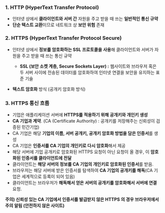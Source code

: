 ### 1. HTTP (HyperText Transfer Protocol)

- 인터넷 상에서 **클라이언트와 서버 간** 자원을 주고 받을 때 쓰는 **일반적인 통신 규약**
- **단순 텍스트 교환**이므로 네트워크 상 **보안 위험** 존재



### 2. HTTPS (HyperText Transfer Protocol Secure)

- 인터넷 상에서 **정보를 암호화하는 SSL 프로토콜을 사용**해 클라이언트와 서버가 자원을 주고 받을 때 쓰는 통신 규약

  - **SSL (보안 소켓 계층, Secure Sockets Layer) :** 웹사이트와 브라우저 혹은 두 서버 사이에 전송된 데이터를 암호화하여 인터넷 연결을 보안을 유지하는 표준 기술

- **텍스트 암호화** 방식 (공개키 암호화 방식)

  

### 3. HTTPS 통신 흐름

- 기업은 애플리케이션 서버에 **HTTPS를 적용하기 위해 공개키와 개인키 생성**
- **CA 기업과 계약**. (CA (Certificate Authority) : 공개키를 저장해주는 신뢰성이 검증된 민간기업)
- CA 기업은 해당 **기업의 이름, 서버 공개키, 공개키 암호화 방법을 담은 인증서**를 생성
- CA 기업은 **인증서를 CA 기업의 개인키로 다시 암호화**해서 제공
- 해당 서버에 기업 공개키로 암호화된 HTTPS 요청이 아닌 요청이 올 경우, 이 **암호화된 인증서를 클라이언트에 전달**
- 클라이언트는 **해당 서버의 정보를 CA 기업의 개인키로 암호화된 인증서**를 받음.
- 브라우저는 해당 서버에 받은 인증서를 탐색하여 **CA 기업의 공개키를 해독**(CA 기업은 세계적으로 등록이 되어 있음)
- 클라이언트는 브라우저가 **해독해서 얻은 서버의 공개키를 암호화해서 서버에 연결** 요청.



**주의) 신뢰성 있는 CA 기업에서 인증서를 발급받지 않은 HTTPS 의 경우 브라우저에서 주의 알림 (안전하지 않은 사이트)**